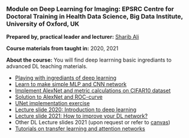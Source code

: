 ### Module on Deep Learning for Imaging: EPSRC Centre for Doctoral Training in Health Data Science, Big Data Institute, University of Oxford, UK

**Prepared by, practical leader and lecturer:** [Sharib Ali](sharib.ali@eng.ox.ac.uk)

**Course materials from taught in:** 2020, 2021

**About the course:** You will find deep learrning basic ingrediants to advanced DL teaching materials. 

- [Playing with ingrediants of deep learning](https://github.com/sharibox/HDS-CDT2020/blob/main/HDS-CDT2020_Basic_DNN_ingrediants.ipynb)
- [Learn to make simple MLP and CNN network](https://github.com/sharibox/HDS-CDT-DLModule/blob/main/HDS-CDT2021_DNN_CNN_Classification_Exercise-I.ipynb)
- [Implement AlexNet and metric calculations on CIFAR10 dataset](https://github.com/sharibox/HDS-CDT-DLModule/blob/main/HDS-CDT2021_CNN_Classification_DeepNetwork-Exercise-II-ImplementAlexNet.ipynb)
- [Solution to AlexNet and ROC-curve](https://github.com/sharibox/HDS-CDT2020/blob/main/AlexNet_solution.ipynb)
- [UNet implementation exercise](https://github.com/sharibox/HDS-CDT-DLModule/blob/main/HDS-CDT2021_CNN_Segmentation-Exercise-III-ImplementUNet.ipynb)
- [Lecture slide 2020: Introduction to deep learning](https://drive.google.com/file/d/1QaDn-VFG-3SyCk-KFcMRW1JmgOHq-hRJ/view?usp=sharing)
- [Lecture slide 2021: How to improve your DL network?](https://drive.google.com/file/d/11z3R92gprvVbNVS20h1Mm3YvEhTJYnEA/view?usp=sharing)
- Other DL Lecture slides 2021 (upon request or refer to [canvas](https://canvas.ox.ac.uk/courses/124779/pages/hds-m04-module-info-deep-learning?module_item_id=1342330))
- [Tutorials on transfer learning and attention networks](https://github.com/sharibox/HDS-CDT-DLModule/tree/main/tutorials)
